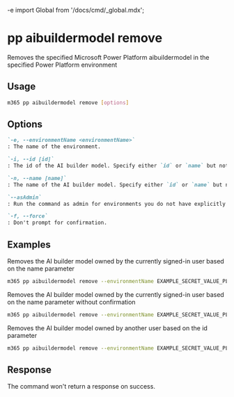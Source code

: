 -e <!-- DISCLAIMER: All secrets, passwords, and sensitive values in this document are examples only and not real credentials. -->
import Global from '/docs/cmd/_global.mdx';

# pp aibuildermodel remove

Removes the specified Microsoft Power Platform aibuildermodel in the specified Power Platform environment

## Usage

```sh
m365 pp aibuildermodel remove [options]
```

## Options

```md definition-list
`-e, --environmentName <environmentName>`
: The name of the environment.

`-i, --id [id]`
: The id of the AI builder model. Specify either `id` or `name` but not both.

`-n, --name [name]`
: The name of the AI builder model. Specify either `id` or `name` but not both.

`--asAdmin`
: Run the command as admin for environments you do not have explicitly assigned permissions to.

`-f, --force`
: Don't prompt for confirmation.
```

<Global />

## Examples

Removes the AI builder model owned by the currently signed-in user based on the name parameter

```sh
m365 pp aibuildermodel remove --environmentName EXAMPLE_SECRET_VALUE_PLACEHOLDER --name "AI Builder Model Name"
```

Removes the AI builder model owned by the currently signed-in user based on the name parameter without confirmation

```sh
m365 pp aibuildermodel remove --environmentName EXAMPLE_SECRET_VALUE_PLACEHOLDER --name "AI Builder Model Name" --force
```

Removes the AI builder model owned by another user based on the id parameter

```sh
m365 pp aibuildermodel remove --environmentName EXAMPLE_SECRET_VALUE_PLACEHOLDER --id 9d9a13d0-6255-ed11-bba2-000d3adf774e  --asAdmin
```


## Response

The command won't return a response on success.
